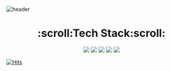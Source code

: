 <!---
qkrbwls/qkrbwls is a ✨ special ✨ repository because its `README.md` (this file) appears on your GitHub profile.
You can click the Preview link to take a look at your changes.
--->
![header](https://capsule-render.vercel.app/api?type=wave&color=000&height=250&section=header&text="&nbps;"&fontSize=90)
<div align=center>
  
<h1>:scroll:Tech Stack:scroll:</h1>
<img src="https://img.shields.io/badge/html-c9c?style=plastic-square&logo=html5&logoColor=white"/></a> 
<img src="https://img.shields.io/badge/css-73DC8C?style=plastic-square&logo=CSS3&logoColor=white"/></a> 
<img src="https://img.shields.io/badge/Javascript-ee3A0A?style=plastic-square&logo=Javascript&logoColor=white"/></a>
<img src="https://img.shields.io/badge/React-61DAFB?style=plastic-square&logo=React&logoColor=white"/></a>
<img src="https://img.shields.io/badge/Sass-9cc?style=plastic-square&logo=Sass&logoColor=white"/></a>

<br/>

<!-- [![Top Langs](https://github-readme-stats.vercel.app/api/top-langs/?username=qkrbwls)](https://github.com/qkrbwls/github-readme-stats) -->

</div>

[![Hits](https://hits.seeyoufarm.com/api/count/incr/badge.svg?url=https%3A%2F%2Fgithub.com%2Fqkrbwls%2F&count_bg=%23FFB1ED&title_bg=%2327C5EE&icon=&icon_color=%23E7E7E7&title=hits&edge_flat=false)](https://hits.seeyoufarm.com)
